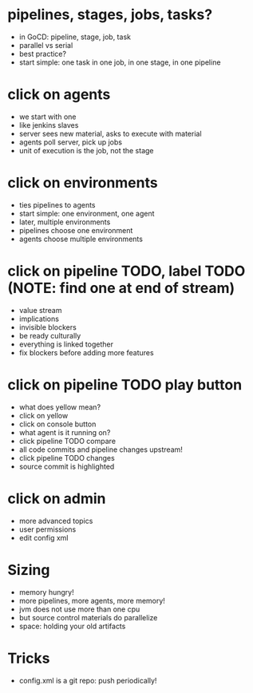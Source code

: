 # pipelines, stages, jobs, tasks?
* in GoCD: pipeline, stage, job, task
* parallel vs serial
* best practice? 
* start simple: one task in one job, in one stage, in one pipeline

# click on agents
* we start with one
* like jenkins slaves
* server sees new material, asks to execute with material
* agents poll server, pick up jobs
* unit of execution is the job, not the stage

# click on environments
* ties pipelines to agents
* start simple: one environment, one agent
* later, multiple environments
* pipelines choose one environment
* agents choose multiple environments

# click on pipeline TODO, label TODO (NOTE: find one at end of stream)
* value stream
* implications
* invisible blockers
* be ready culturally
* everything is linked together
* fix blockers before adding more features

# click on pipeline TODO play button
* what does yellow mean?
* click on yellow
* click on console button
* what agent is it running on?
* click pipeline TODO compare
* all code commits and pipeline changes upstream!
* click pipeline TODO changes
* source commit is highlighted

# click on admin
* more advanced topics
* user permissions
* edit config xml

# Sizing
* memory hungry!
* more pipelines, more agents, more memory!
* jvm does not use more than one cpu
* but source control materials do parallelize
* space: holding your old artifacts

# Tricks
* config.xml is a git repo: push periodically!
